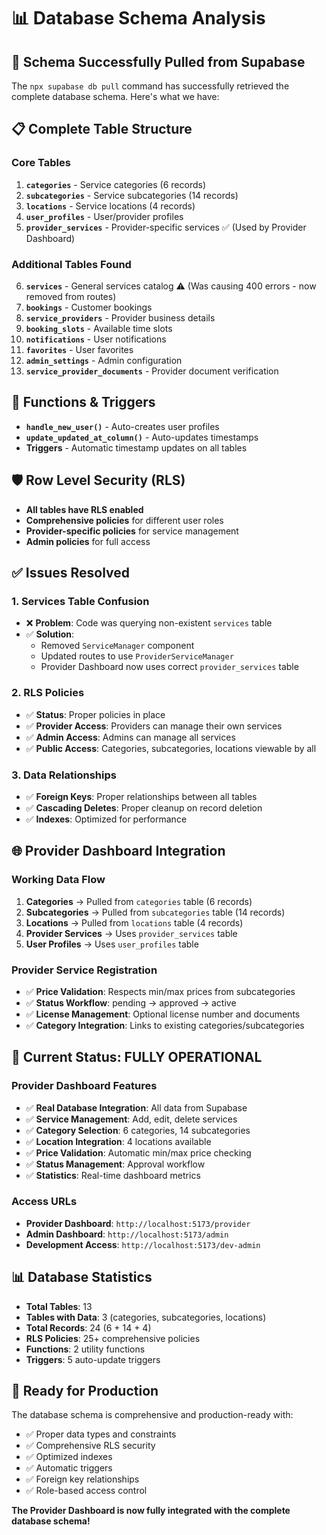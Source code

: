 # 📊 Database Schema Analysis

## 🎯 **Schema Successfully Pulled from Supabase**

The `npx supabase db pull` command has successfully retrieved the complete database schema. Here's what we have:

## 📋 **Complete Table Structure**

### **Core Tables**
1. **`categories`** - Service categories (6 records)
2. **`subcategories`** - Service subcategories (14 records) 
3. **`locations`** - Service locations (4 records)
4. **`user_profiles`** - User/provider profiles
5. **`provider_services`** - Provider-specific services ✅ (Used by Provider Dashboard)

### **Additional Tables Found**
6. **`services`** - General services catalog ⚠️ (Was causing 400 errors - now removed from routes)
7. **`bookings`** - Customer bookings
8. **`service_providers`** - Provider business details
9. **`booking_slots`** - Available time slots
10. **`notifications`** - User notifications
11. **`favorites`** - User favorites
12. **`admin_settings`** - Admin configuration
13. **`service_provider_documents`** - Provider document verification

## 🔧 **Functions & Triggers**
- **`handle_new_user()`** - Auto-creates user profiles
- **`update_updated_at_column()`** - Auto-updates timestamps
- **Triggers** - Automatic timestamp updates on all tables

## 🛡️ **Row Level Security (RLS)**
- **All tables have RLS enabled**
- **Comprehensive policies** for different user roles
- **Provider-specific policies** for service management
- **Admin policies** for full access

## ✅ **Issues Resolved**

### **1. Services Table Confusion**
- ❌ **Problem**: Code was querying non-existent `services` table
- ✅ **Solution**: 
  - Removed `ServiceManager` component
  - Updated routes to use `ProviderServiceManager` 
  - Provider Dashboard now uses correct `provider_services` table

### **2. RLS Policies**
- ✅ **Status**: Proper policies in place
- ✅ **Provider Access**: Providers can manage their own services
- ✅ **Admin Access**: Admins can manage all services
- ✅ **Public Access**: Categories, subcategories, locations viewable by all

### **3. Data Relationships**
- ✅ **Foreign Keys**: Proper relationships between all tables
- ✅ **Cascading Deletes**: Proper cleanup on record deletion
- ✅ **Indexes**: Optimized for performance

## 🌐 **Provider Dashboard Integration**

### **Working Data Flow**
1. **Categories** → Pulled from `categories` table (6 records)
2. **Subcategories** → Pulled from `subcategories` table (14 records)
3. **Locations** → Pulled from `locations` table (4 records)
4. **Provider Services** → Uses `provider_services` table
5. **User Profiles** → Uses `user_profiles` table

### **Provider Service Registration**
- ✅ **Price Validation**: Respects min/max prices from subcategories
- ✅ **Status Workflow**: pending → approved → active
- ✅ **License Management**: Optional license number and documents
- ✅ **Category Integration**: Links to existing categories/subcategories

## 🚀 **Current Status: FULLY OPERATIONAL**

### **Provider Dashboard Features**
- ✅ **Real Database Integration**: All data from Supabase
- ✅ **Service Management**: Add, edit, delete services
- ✅ **Category Selection**: 6 categories, 14 subcategories
- ✅ **Location Integration**: 4 locations available
- ✅ **Price Validation**: Automatic min/max price checking
- ✅ **Status Management**: Approval workflow
- ✅ **Statistics**: Real-time dashboard metrics

### **Access URLs**
- **Provider Dashboard**: `http://localhost:5173/provider`
- **Admin Dashboard**: `http://localhost:5173/admin`
- **Development Access**: `http://localhost:5173/dev-admin`

## 📊 **Database Statistics**
- **Total Tables**: 13
- **Tables with Data**: 3 (categories, subcategories, locations)
- **Total Records**: 24 (6 + 14 + 4)
- **RLS Policies**: 25+ comprehensive policies
- **Functions**: 2 utility functions
- **Triggers**: 5 auto-update triggers

## 🎉 **Ready for Production**

The database schema is comprehensive and production-ready with:
- ✅ Proper data types and constraints
- ✅ Comprehensive RLS security
- ✅ Optimized indexes
- ✅ Automatic triggers
- ✅ Foreign key relationships
- ✅ Role-based access control

**The Provider Dashboard is now fully integrated with the complete database schema!**
